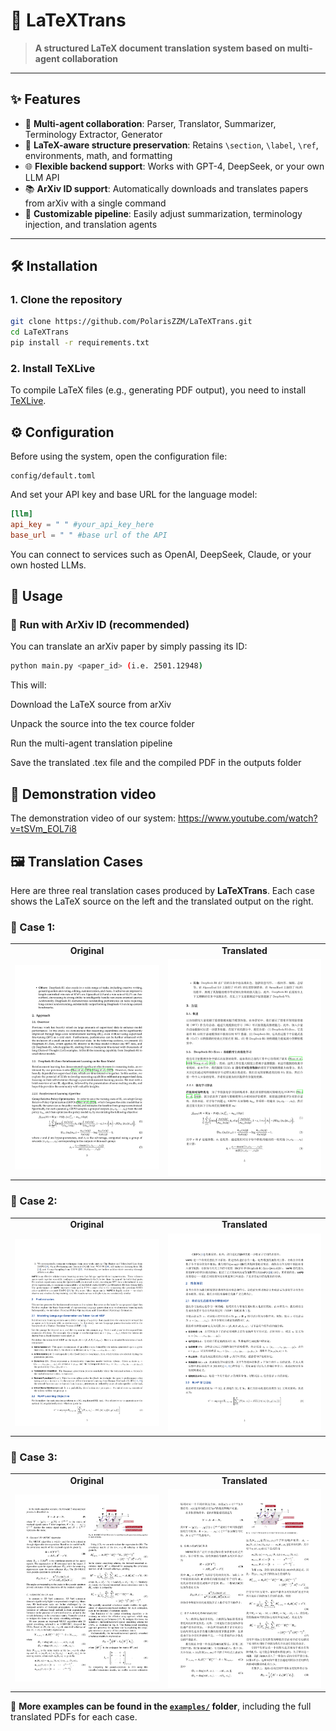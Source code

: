 
# 🚀 LaTeXTrans

> **A structured LaTeX document translation system based on multi-agent collaboration**


---

## ✨ Features

- 🧠 **Multi-agent collaboration**: Parser, Translator, Summarizer, Terminology Extractor, Generator  
- 📄 **LaTeX-aware structure preservation**: Retains `\section`, `\label`, `\ref`, environments, math, and formatting  
- 🌐 **Flexible backend support**: Works with GPT-4, DeepSeek, or your own LLM API  
- 📚 **ArXiv ID support**: Automatically downloads and translates papers from arXiv with a single command  
- 🧰 **Customizable pipeline**: Easily adjust summarization, terminology injection, and translation agents  

---

## 🛠️ Installation

### 1. Clone the repository

```bash
git clone https://github.com/PolarisZZM/LaTeXTrans.git
cd LaTeXTrans
pip install -r requirements.txt
```

### 2. Install TeXLive

To compile LaTeX files (e.g., generating PDF output), you need to install [TeXLive](https://www.tug.org/texlive/).

## ⚙️ Configuration

Before using the system, open the configuration file:

```arduino
config/default.toml
```


And set your API key and base URL for the language model:

```toml
[llm]
api_key = " " #your_api_key_here
base_url = " " #base url of the API
```

You can connect to services such as OpenAI, DeepSeek, Claude, or your own hosted LLMs.

## 🚀 Usage

### 🔹 Run with ArXiv ID (recommended)

You can translate an arXiv paper by simply passing its ID:

```bash
python main.py <paper_id> (i.e. 2501.12948)
```

This will:

Download the LaTeX source from arXiv

Unpack the source into the tex cource folder

Run the multi-agent translation pipeline

Save the translated .tex file and the compiled PDF in the outputs folder

## 💬 Demonstration video

The demonstration video of our system: https://www.youtube.com/watch?v=tSVm_EOL7i8

## 🖼️ Translation Cases

Here are three real translation cases produced by **LaTeXTrans**. Each case shows the LaTeX source on the left and the translated output on the right.

### 📄 Case 1: 

<table>
  <tr>
    <td align="center"><b>Original</b></td>
    <td align="center"><b>Translated</b></td>
  </tr>
  <tr>
    <td><img src="examples/case1src.png" width="100%"></td>
    <td><img src="examples/case1ch.png" width="100%"></td>
  </tr>
</table>

### 📄 Case 2: 

<table>
  <tr>
    <td align="center"><b>Original</b></td>
    <td align="center"><b>Translated</b></td>
  </tr>
  <tr>
    <td><img src="examples/case2src.png" width="100%"></td>
    <td><img src="examples/case2ch.png" width="100%"></td>
  </tr>
</table>

### 📄 Case 3: 

<table>
  <tr>
    <td align="center"><b>Original</b></td>
    <td align="center"><b>Translated</b></td>
  </tr>
  <tr>
    <td><img src="examples/case3src.png" width="100%"></td>
    <td><img src="examples/case3ch.png" width="100%"></td>
  </tr>
</table>


📂 **More examples can be found in the [`examples/`](examples/) folder**, including the full translated PDFs for each case.
